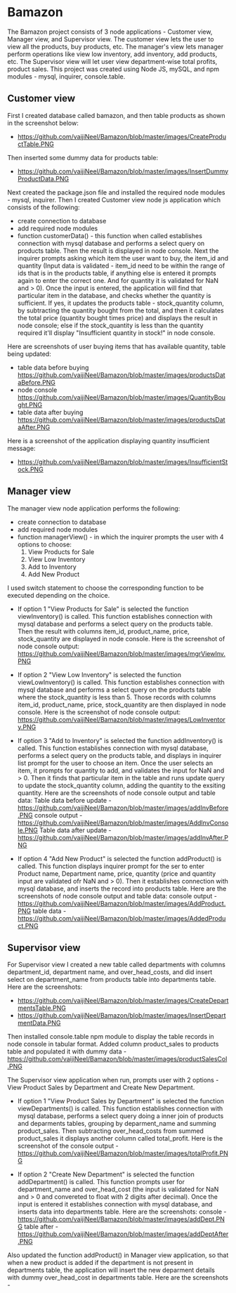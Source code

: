 # Bamazon

The Bamazon project consists of 3 node applications - Customer view, Manager view, and Supervisor view. The customer view lets the user to view all the products, buy products, etc. The manager's view lets manager perform operations like view low inventory, add inventory, add products, etc. The Supervisor view will let user view department-wise total profits, product sales. This project was created using Node JS, mySQL, and npm modules - mysql, inquirer, console.table. 

## Customer view
First I created database called bamazon, and then table products as shown in the screenshot below:

* https://github.com/vaijiNeel/Bamazon/blob/master/images/CreateProductTable.PNG

Then inserted some dummy data for products table:

* https://github.com/vaijiNeel/Bamazon/blob/master/images/InsertDummyProductData.PNG

Next created the package.json file and installed the required node modules - mysql, inquirer. Then I created Customer view node js application which consists of the following:
* create connection to database
* add required node modules
* function customerData() - this function when called establishes connection with mysql database and performs a select query on products table. Then the result is displayed in node console. Next the inquirer prompts asking which item the user want to buy, the item_id and quantity (Input data is validated - item_id need to be within the range of ids that is in the products table, if anything else is entered it prompts again to enter the correct one. And for quantity it is validated for NaN and > 0). Once the input is entered, the application will find that particular item in the database, and checks whether the quantity is sufficient. If yes, it updates the products table - stock_quantity column, by subtracting the quantity bought from the total, and then it calculates the total price (quantity bought times price) and displays the result in node console; else if the stock_quantity is less than the quantity required it'll display "Insufficient quantity in stock!" in node console.

Here are screenshots of user buying items that has available quantity, table being updated:
* table data before buying https://github.com/vaijiNeel/Bamazon/blob/master/images/productsDataBefore.PNG
* node console https://github.com/vaijiNeel/Bamazon/blob/master/images/QuantityBought.PNG
* table data after buying https://github.com/vaijiNeel/Bamazon/blob/master/images/productsDataAfter.PNG

Here is a screenshot of the application displaying quantity insufficient message:
* https://github.com/vaijiNeel/Bamazon/blob/master/images/InsufficientStock.PNG

## Manager view
The manager view node application performs the following:
* create connection to database
* add required node modules
* function managerView() - in which the inquirer prompts the user with 4 options to choose:
    1. View Products for Sale
    2. View Low Inventory
    3. Add to Inventory
    4. Add New Product

I used switch statement to choose the corresponding function to be executed depending on the choice. 
* If option 1 "View Products for Sale" is selected the function viewInventory() is called. This function establishes connection with mysql database and performs a select query on the products table. Then the result with columns item_id, product_name, price, stock_quantity are displayed in node console. Here is the screenshot of node console output: https://github.com/vaijiNeel/Bamazon/blob/master/images/mgrViewInv.PNG

* If option 2 "View Low Inventory" is selected the function viewLowInventory() is called. This function establishes connection with mysql database and performs a select query on the products table where the stock_quantity is less than 5. Those records with columns item_id, product_name, price, stock_quantity are then displayed in node console. Here is the screenshot of node console output: https://github.com/vaijiNeel/Bamazon/blob/master/images/LowInventory.PNG

* If option 3 "Add to Inventory" is selected the function addInventory() is called. This function establishes connection with mysql database, performs a select query on the products table, and displays in inquirer list prompt for the user to choose an item. Once the user selects an item, it prompts for quantity to add, and validates the input for NaN and > 0. Then it finds that particular item in the table and runs update query to update the stock_quantity column, adding the quantity to the exsiting quantity. Here are the screenshots of node console output and table data: 
    Table data before update - https://github.com/vaijiNeel/Bamazon/blob/master/images/addInvBefore.PNG
    console output - https://github.com/vaijiNeel/Bamazon/blob/master/images/AddInvConsole.PNG
    Table data after update - https://github.com/vaijiNeel/Bamazon/blob/master/images/addInvAfter.PNG
    
* If option 4 "Add New Product" is selected the function addProduct() is called. This function displays inquirer prompt for the ser to enter Product name, Department name, price, quantity (price and quantity input are validated ofr NaN and > 0). Then it establishes connection with mysql database, and inserts the record into products table. Here are the screenshots of node console output and table data: 
    console output - https://github.com/vaijiNeel/Bamazon/blob/master/images/AddProduct.PNG
    table data - https://github.com/vaijiNeel/Bamazon/blob/master/images/AddedProduct.PNG

## Supervisor view
For Supervisor view I created a new table called departments with columns department_id, department name, and over_head_costs, and did insert select on department_name from products table into departments table. Here are the screenshots:

* https://github.com/vaijiNeel/Bamazon/blob/master/images/CreateDepartmentsTable.PNG
* https://github.com/vaijiNeel/Bamazon/blob/master/images/InsertDepartmentData.PNG

Then installed console.table npm module to display the table records in node console in tabular format. Added column product_sales to products table and populated it with dummy data - https://github.com/vaijiNeel/Bamazon/blob/master/images/productSalesCol.PNG

The Supervisor view application when run, prompts user with 2 options - View Product Sales by Department and Create New Department.
* If option 1 "View Product Sales by Department" is selected the function viewDepartments() is called. This function establishes connection with mysql database, performs a select query doing a inner join of products and deparments tables, grouping by deparment_name and summing product_sales. Then subtracting over_head_costs from summed product_sales it displays another column called total_profit. Here is the screenshot of the console output - https://github.com/vaijiNeel/Bamazon/blob/master/images/totalProfit.PNG

* If option 2 "Create New Department" is selected the function addDepartment() is called. This function prompts user for department_name and over_head_cost (the input is validated for NaN and > 0 and convereted to float with 2 digits after decimal). Once the input is entered it establishes connection with mysql database, and inserts data into departments table. Here are the screenshots: 
    console - https://github.com/vaijiNeel/Bamazon/blob/master/images/addDept.PNG 
    table after - https://github.com/vaijiNeel/Bamazon/blob/master/images/addDeptAfter.PNG

Also updated the function addProduct() in Manager view application, so that when a new product is added if the department is not present in departments table, the application will insert the new deparment details with dummy over_head_cost in departments table. Here are the screenshots - 

